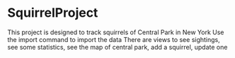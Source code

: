 # SquirrelProject
This project is designed to track squirrels of Central Park in New York
Use the import command to import the data
There are views to see sightings, see some statistics, see the map of central park, add a squirrel, update one
